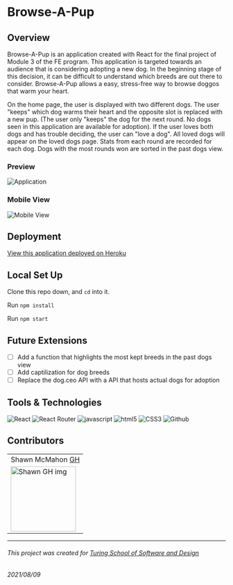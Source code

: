 # Browse-A-Pup

## Overview

Browse-A-Pup is an application created with React for the final project of Module 3 of the FE program. This application is targeted towards an audience that is considering adopting a new dog. In the beginning stage of this decision, it can be difficult to understand which breeds are out there to consider. Browse-A-Pup allows a easy, stress-free way to browse doggos that warm your heart. 

On the home page, the user is displayed with two different dogs. The user "keeps" which dog warms their heart and the opposite slot is replaced with a new pup. (The user only "keeps" the dog for the next round. No dogs seen in this application are available for adoption). If the user loves both dogs and has trouble deciding, the user can "love a dog". All loved dogs will appear on the loved dogs page. Stats from each round are recorded for each dog. Dogs with the most rounds won are sorted in the past dogs view. 

### Preview
![Application](https://media.giphy.com/media/tqJ3O3A4HMnKkgRkFD/giphy.gif)


### Mobile View 
![Mobile View](https://media.giphy.com/media/WQpWmK45tMbMXxXxU1/giphy.gif)

## Deployment 

[View this application deployed on Heroku](https://browse-a-pup.herokuapp.com/)

## Local Set Up

Clone this repo down, and `cd` into it.

Run `npm install`

Run `npm start`

## Future Extensions

 - [ ] Add a function that highlights the most kept breeds in the past dogs view
 - [ ] Add captilization for dog breeds
 - [ ] Replace the dog.ceo API with a API that hosts actual dogs for adoption 

## Tools & Technologies
<img src="https://img.shields.io/badge/?style=for-the-badge&logo=-ReactJs-61DAFB?logo=react" alt="React" />
<img src="https://img.shields.io/badge/?style=for-the-badge&logo=react-router" alt="React Router" />
<img src="https://img.shields.io/badge/javascript%20-%23323330.svg?&style=for-the-badge&logo=javascript&logoColor=%23F7DF1E" alt="javascript" />
<img src="https://img.shields.io/badge/html5%20-%23E34F26.svg?&style=for-the-badge&logo=html5&logoColor=white" alt="html5"/>
<img src="https://img.shields.io/badge/css3%20-%231572B6.svg?&style=for-the-badge&logo=css3&logoColor=white" alt="CSS3"/>
<img src="https://img.shields.io/badge/GitHub-100000?style=for-the-badge&logo=github&logoColor=white" alt="Github" />
 

## Contributors
<table>
     <tr>
          <td> Shawn McMahon <a href="https://github.com/shawnmcmahon">GH</td>
      </tr>
      </tr>
<td><img src="https://avatars.githubusercontent.com/u/73731359?v=4" alt="Shawn GH img"
width="150" height="auto" /></td>
    </tr>
</table>

**************************************************************************
###### This project was created for [Turing School of Software and Design](https://turing.io/)
###### 2021/08/09
